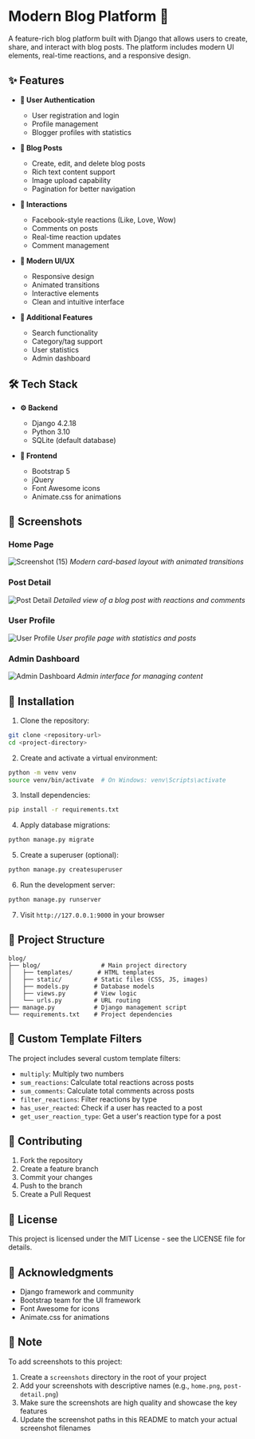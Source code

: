# Modern Blog Platform 🚀

A feature-rich blog platform built with Django that allows users to create, share, and interact with blog posts. The platform includes modern UI elements, real-time reactions, and a responsive design.

## ✨ Features

- **👤 User Authentication**
  - User registration and login
  - Profile management
  - Blogger profiles with statistics

- **📝 Blog Posts**
  - Create, edit, and delete blog posts
  - Rich text content support
  - Image upload capability
  - Pagination for better navigation

- **💫 Interactions**
  - Facebook-style reactions (Like, Love, Wow)
  - Comments on posts
  - Real-time reaction updates
  - Comment management

- **🎨 Modern UI/UX**
  - Responsive design
  - Animated transitions
  - Interactive elements
  - Clean and intuitive interface

- **🔧 Additional Features**
  - Search functionality
  - Category/tag support
  - User statistics
  - Admin dashboard

## 🛠️ Tech Stack

- **⚙️ Backend**
  - Django 4.2.18
  - Python 3.10
  - SQLite (default database)

- **🎯 Frontend**
  - Bootstrap 5
  - jQuery
  - Font Awesome icons
  - Animate.css for animations

## 📸 Screenshots

### Home Page
![Screenshot (15)](https://github.com/user-attachments/assets/0dea4ec1-badc-42bf-84ad-86ca883b6e43)
*Modern card-based layout with animated transitions*

### Post Detail
![Post Detail](screenshots/post-detail.png)
*Detailed view of a blog post with reactions and comments*

### User Profile
![User Profile](screenshots/profile.png)
*User profile page with statistics and posts*

### Admin Dashboard
![Admin Dashboard](screenshots/admin.png)
*Admin interface for managing content*

## 🚀 Installation

1. Clone the repository:
```bash
git clone <repository-url>
cd <project-directory>
```

2. Create and activate a virtual environment:
```bash
python -m venv venv
source venv/bin/activate  # On Windows: venv\Scripts\activate
```

3. Install dependencies:
```bash
pip install -r requirements.txt
```

4. Apply database migrations:
```bash
python manage.py migrate
```

5. Create a superuser (optional):
```bash
python manage.py createsuperuser
```

6. Run the development server:
```bash
python manage.py runserver
```

7. Visit `http://127.0.0.1:9000` in your browser

## 📁 Project Structure

```
blog/
├── blog/                 # Main project directory
│   ├── templates/       # HTML templates
│   ├── static/         # Static files (CSS, JS, images)
│   ├── models.py       # Database models
│   ├── views.py        # View logic
│   └── urls.py         # URL routing
├── manage.py           # Django management script
└── requirements.txt    # Project dependencies
```

## 🔧 Custom Template Filters

The project includes several custom template filters:

- `multiply`: Multiply two numbers
- `sum_reactions`: Calculate total reactions across posts
- `sum_comments`: Calculate total comments across posts
- `filter_reactions`: Filter reactions by type
- `has_user_reacted`: Check if a user has reacted to a post
- `get_user_reaction_type`: Get a user's reaction type for a post

## 🤝 Contributing

1. Fork the repository
2. Create a feature branch
3. Commit your changes
4. Push to the branch
5. Create a Pull Request

## 📄 License

This project is licensed under the MIT License - see the LICENSE file for details.

## 🙏 Acknowledgments

- Django framework and community
- Bootstrap team for the UI framework
- Font Awesome for icons
- Animate.css for animations

## 📝 Note

To add screenshots to this project:
1. Create a `screenshots` directory in the root of your project
2. Add your screenshots with descriptive names (e.g., `home.png`, `post-detail.png`)
3. Make sure the screenshots are high quality and showcase the key features
4. Update the screenshot paths in this README to match your actual screenshot filenames 
